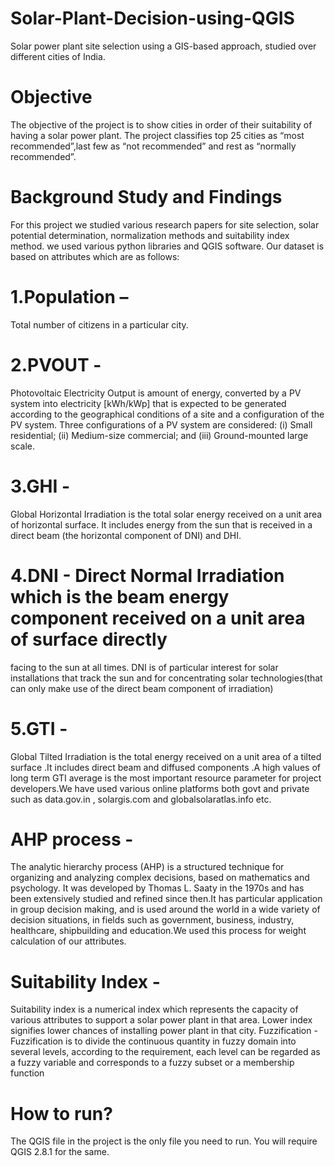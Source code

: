 # Solar-Plant-Decision-using-QGIS
Solar power plant site selection using a GIS-based approach, studied over different cities of India. 

# Objective
The objective of the project is to show cities in order of their suitability of having a solar power plant. The
project classifies top 25 cities as “most recommended”,last few as “not recommended” and rest as
“normally recommended”.

# Background Study and Findings
For this project we studied various research papers for site selection, solar potential determination, normalization
methods and suitability index method. we used various python libraries and QGIS software. Our dataset is based
on attributes which are as follows: 
# 1.Population – 
Total number of citizens in a particular city.
# 2.PVOUT - 
Photovoltaic Electricity Output is amount of energy, converted by a PV system into electricity
[kWh/kWp] that is expected to be generated according to the geographical conditions of a site and a configuration of
the PV system. Three configurations of a PV system are considered: (i) Small residential; (ii) Medium-size
commercial; and (iii) Ground-mounted large scale. 

# 3.GHI - 
Global Horizontal Irradiation is the total solar energy received on a unit area of horizontal surface. It
includes energy from the sun that is received in a direct beam (the horizontal component of DNI) and DHI.

# 4.DNI - Direct Normal Irradiation which is the beam energy component received on a unit area of surface directly
facing to the sun at all times. DNI is of particular interest for solar installations that track the sun and for
concentrating solar technologies(that can only make use of the direct beam component of irradiation)

# 5.GTI - 
Global Tilted Irradiation is the total energy received on a unit area of a tilted surface .It includes direct beam
and diffused components .A high values of long term GTI average is the most important resource parameter for
project developers.We have used various online platforms both govt and private such as data.gov.in , solargis.com and
globalsolaratlas.info etc.

# AHP process - 
The analytic hierarchy process (AHP) is a structured technique for organizing and analyzing complex
decisions, based on mathematics and psychology. It was developed by Thomas L. Saaty in the 1970s and has been
extensively studied and refined since then.It has particular application in group decision making, and
is used around the world in a wide variety of decision situations, in fields such as government, business, industry,
healthcare, shipbuilding and education.We used this process for weight calculation of our attributes.

# Suitability Index - 
Suitability index is a numerical index which represents the capacity of various attributes to
support a solar power plant in that area. Lower index signifies lower chances of installing power plant in that city. Fuzzification - Fuzzification is to divide the continuous quantity in fuzzy domain into several levels, according to
the requirement, each level can be regarded as a fuzzy variable and corresponds to a fuzzy subset or a
membership function


# How to run?
The QGIS file in the project is the only file you need to run.
You will require QGIS 2.8.1 for the same.
